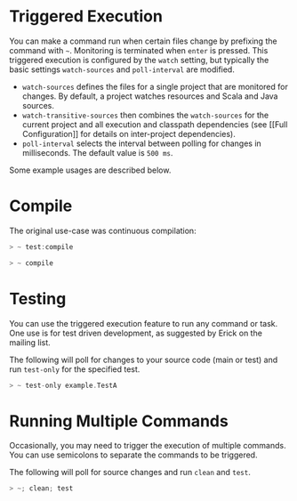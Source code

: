 [web plugin]: https://github.com/siasia/xsbt-web-plugin

# Triggered Execution

You can make a command run when certain files change by prefixing the command with `~`.  Monitoring is terminated when `enter` is pressed.  This triggered execution is configured by the `watch` setting, but typically the basic settings `watch-sources` and `poll-interval` are modified.

* `watch-sources` defines the files for a single project that are monitored for changes.  By default, a project watches resources and Scala and Java sources.
* `watch-transitive-sources` then combines the `watch-sources` for the current project and all execution and classpath dependencies (see [[Full Configuration]] for details on inter-project dependencies).
* `poll-interval` selects the interval between polling for changes in milliseconds.  The default value is `500 ms`.

Some example usages are described below.

# Compile

The original use-case was continuous compilation:

```scala
> ~ test:compile

> ~ compile
```

# Testing

You can use the triggered execution feature to run any command or task.  One use is for test driven development, as suggested by Erick on the mailing list.

The following will poll for changes to your source code (main or test) and run `test-only` for the specified test.

```scala
> ~ test-only example.TestA
```

# Running Multiple Commands

Occasionally, you may need to trigger the execution of multiple commands. You can use semicolons to separate the commands to be triggered.

The following will poll for source changes and run `clean` and `test`.

```scala
> ~; clean; test
```